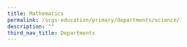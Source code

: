 ```yaml
---
title: Mathematics
permalink: /scgs-education/primary/departments/science/
description: ""
third_nav_title: Departments
---
```

